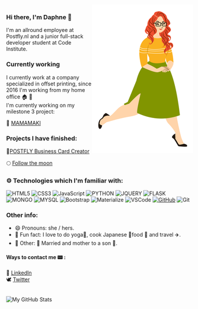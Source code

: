 <img align="right" src="https://raw.githubusercontent.com/Daph1986/Daph1986/main/Daph1986.png" alt="Illustration of Daphne" width=273px height=400px/>

### Hi there, I'm Daphne 👋

I'm an allround employee at Postfly.nl and a junior full-stack developer student at Code Institute.

### Currently working

I currently work at a company specialized in offset printing, since 2016 I'm working from my home office :house: 🏢  <br>
I'm currently working on my milestone 3 project:

:sushi: [MAMAMAKI](https://github.com/Daph1986/mamamaki)

### Projects I have finished:

:art:[POSTFLY Business Card Creator](https://github.com/Daph1986/Postfly-business-card-creator)

:full_moon: [Follow the moon](https://github.com/Daph1986/Follow-the-moon)

### :gear: Technologies which I'm familiar with:
![HTML5](https://img.shields.io/badge/HTML5%20-%23E34F26.svg?&style=for-the-badge&logo=HTML5&logoColor=FFFFFF)
![CSS3](https://img.shields.io/badge/CSS3%20-%231572B6.svg?&style=for-the-badge&logo=CSS3&logoColor=FFFFFF)
![JavaScript](https://img.shields.io/badge/JavaScript%20-%23323330.svg?&style=for-the-badge&logo=JavaScript&logoColor=F7DF1E)
![PYTHON](https://img.shields.io/badge/Python-3776AB?style=for-the-badge&logo=python&logoColor=white)
![JQUERY](https://img.shields.io/badge/jQuery-0769AD?style=for-the-badge&logo=jquery&logoColor=white)
![FLASK](https://img.shields.io/badge/Flask-000000?style=for-the-badge&logo=flask&logoColor=white)
![MONGO](https://img.shields.io/badge/MongoDB-4EA94B?style=for-the-badge&logo=mongodb&logoColor=white)
![MYSQL](https://img.shields.io/badge/MySQL-00000F?style=for-the-badge&logo=mysql&logoColor=white)
![Bootstrap](https://img.shields.io/badge/Bootstrap%20-%23563D7C.svg?&style=for-the-badge&logo=Bootstrap&logoColor=FFFFFF)
![Materialize](https://img.shields.io/badge/Materialize%20-%23EE6E73.svg?&style=for-the-badge&logo=Materialize&logoColor=FFFFFF)
![VSCode](https://img.shields.io/badge/VSCode%20-%232B2B30.svg?&style=for-the-badge&logo=Visual%20Studio%20Code&logoColor=007ACC)
[![GitHub](https://img.shields.io/badge/GitHub%20-%23181717.svg?&style=for-the-badge&logo=GitHub&logoColor=FFFFFF)](https://github.com/irinatu17)
![Git](https://img.shields.io/badge/Git%20-%23302F2F.svg?&style=for-the-badge&logo=Git&logoColor=F05032)

### Other info:
- 😄 Pronouns: she / hers.
- :sunrise: Fun fact: I love to do yoga🙏, cook Japanese :crossed_flags:food 🍱 and travel ✈️.
- :love_hotel: Other: 💓 Married and mother to a son 💙.

#### Ways to contact me :pager: :
:handshake: [LinkedIn](https://www.linkedin.com/in/daphne-heimgartner/)<br>
:dove: [Twitter](https://twitter.com/Daphn1986)

<br />

<img alt="My GitHub Stats" src="https://github-readme-stats.vercel.app/api?username=Daph1986&show_icons=true&hide_border=true" />

<br />


